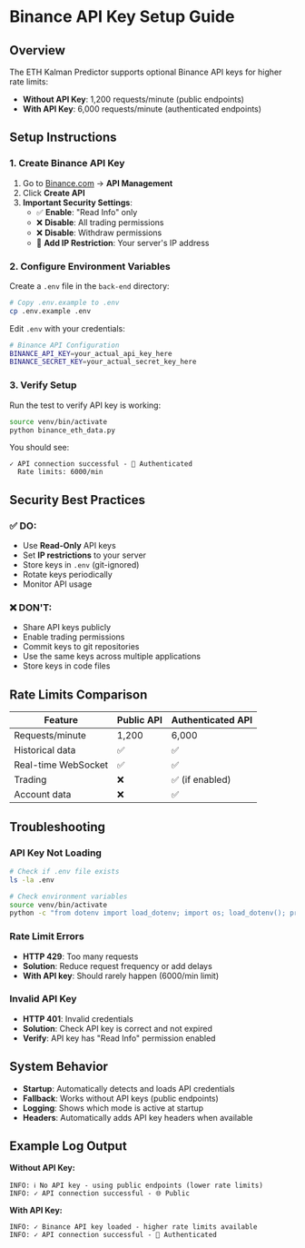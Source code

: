 # Binance API Key Setup Guide

## Overview

The ETH Kalman Predictor supports optional Binance API keys for higher rate limits:

- **Without API Key**: 1,200 requests/minute (public endpoints)
- **With API Key**: 6,000 requests/minute (authenticated endpoints)

## Setup Instructions

### 1. Create Binance API Key

1. Go to [Binance.com](https://binance.com) → **API Management**
2. Click **Create API**
3. **Important Security Settings**:
   - ✅ **Enable**: "Read Info" only
   - ❌ **Disable**: All trading permissions
   - ❌ **Disable**: Withdraw permissions
   - 📍 **Add IP Restriction**: Your server's IP address

### 2. Configure Environment Variables

Create a `.env` file in the `back-end` directory:

```bash
# Copy .env.example to .env
cp .env.example .env
```

Edit `.env` with your credentials:

```bash
# Binance API Configuration
BINANCE_API_KEY=your_actual_api_key_here
BINANCE_SECRET_KEY=your_actual_secret_key_here
```

### 3. Verify Setup

Run the test to verify API key is working:

```bash
source venv/bin/activate
python binance_eth_data.py
```

You should see:
```
✓ API connection successful - 🔑 Authenticated
  Rate limits: 6000/min
```

## Security Best Practices

### ✅ DO:
- Use **Read-Only** API keys
- Set **IP restrictions** to your server
- Store keys in `.env` (git-ignored)
- Rotate keys periodically
- Monitor API usage

### ❌ DON'T:
- Share API keys publicly
- Enable trading permissions
- Commit keys to git repositories
- Use the same keys across multiple applications
- Store keys in code files

## Rate Limits Comparison

| Feature | Public API | Authenticated API |
|---------|------------|-------------------|
| Requests/minute | 1,200 | 6,000 |
| Historical data | ✅ | ✅ |
| Real-time WebSocket | ✅ | ✅ |
| Trading | ❌ | ✅ (if enabled) |
| Account data | ❌ | ✅ |

## Troubleshooting

### API Key Not Loading
```bash
# Check if .env file exists
ls -la .env

# Check environment variables
source venv/bin/activate
python -c "from dotenv import load_dotenv; import os; load_dotenv(); print('API Key:', bool(os.getenv('BINANCE_API_KEY')))"
```

### Rate Limit Errors
- **HTTP 429**: Too many requests
- **Solution**: Reduce request frequency or add delays
- **With API key**: Should rarely happen (6000/min limit)

### Invalid API Key
- **HTTP 401**: Invalid credentials
- **Solution**: Check API key is correct and not expired
- **Verify**: API key has "Read Info" permission enabled

## System Behavior

- **Startup**: Automatically detects and loads API credentials
- **Fallback**: Works without API keys (public endpoints)
- **Logging**: Shows which mode is active at startup
- **Headers**: Automatically adds API key headers when available

## Example Log Output

**Without API Key:**
```
INFO: ℹ No API key - using public endpoints (lower rate limits)
INFO: ✓ API connection successful - 🌐 Public
```

**With API Key:**
```
INFO: ✓ Binance API key loaded - higher rate limits available  
INFO: ✓ API connection successful - 🔑 Authenticated
```